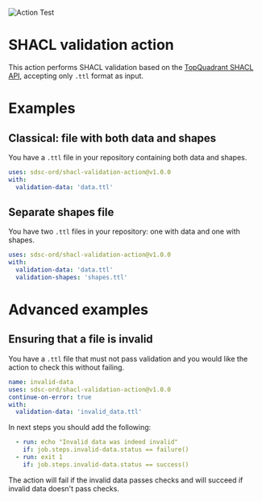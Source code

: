 ![Action Test](https://github.com/SDSC-ORD/shacl-validation-action/actions/workflows/test.yaml/badge.svg)
# SHACL validation action

This action performs SHACL validation based on the [TopQuadrant SHACL API](https://github.com/TopQuadrant/shacl), accepting only `.ttl` format as input.

# Examples
## Classical: file with both data and shapes

You have a `.ttl` file in your repository containing both data and shapes.

```yaml
uses: sdsc-ord/shacl-validation-action@v1.0.0
with:
  validation-data: 'data.ttl'
```

## Separate shapes file

You have two `.ttl` files in your repository: one with data and one with shapes.

```yaml
uses: sdsc-ord/shacl-validation-action@v1.0.0
with:
  validation-data: 'data.ttl'
  validation-shapes: 'shapes.ttl'
```

# Advanced examples

## Ensuring that a file is invalid

You have a `.ttl` file that must not pass validation and you would like the action to check this without failing.

```yaml
name: invalid-data
uses: sdsc-ord/shacl-validation-action@v1.0.0
continue-on-error: true
with:
  validation-data: 'invalid_data.ttl'
```

In next steps you should add the following:

```yaml
  - run: echo "Invalid data was indeed invalid"
    if: job.steps.invalid-data.status == failure()
  - run: exit 1
    if: job.steps.invalid-data.status == success()
```

The action will fail if the invalid data passes checks and will succeed if invalid data doesn't pass checks.
